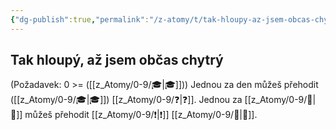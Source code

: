 ```yaml
---
{"dg-publish":true,"permalink":"/z-atomy/t/tak-hloupy-az-jsem-obcas-chytry/","noteIcon":""}
---
```


## Tak hloupý, až jsem občas chytrý
(Požadavek: 0 >= ([[z_Atomy/0-9/🎓\|🎓]])) Jednou za den můžeš přehodit ([[z_Atomy/0-9/🎓\|🎓]]) [[z_Atomy/0-9/❓\|❓]]. 
Jednou za [[z_Atomy/0-9/🔋\|🔋]]  můžeš přehodit [[z_Atomy/0-9/❗\|❗]] [[z_Atomy/0-9/🧠\|🧠]].